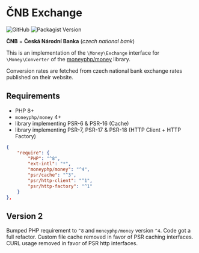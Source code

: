 # ČNB Exchange

![GitHub](https://img.shields.io/github/license/zrnik/CNB-Exchange)
![Packagist Version](https://img.shields.io/packagist/v/zrnik/cnb-exchange)

**ČNB** = **Česká Národní Banka** (*czech national bank*)

This is an implementation of the `\Money\Exchange`
interface for `\Money\Converter` of the
[moneyphp/money](https://github.com/moneyphp/money) library.

Conversion rates are fetched from czech national bank
exchange rates published on their website.

## Requirements

- PHP 8+
- `moneyphp/money` 4+
- library implementing PSR-6 & PSR-16 (Cache)
- library implementing PSR-7, PSR-17 & PSR-18 (HTTP Client + HTTP Factory)

```json
{
    "require": {
        "PHP": "^8",
        "ext-intl": "*",
        "moneyphp/money": "^4",
        "psr/cache": "^3",
        "psr/http-client": "^1",
        "psr/http-factory": "^1"
    }
},
```

Version 2
---

Bumped PHP requirement to `^8` and `moneyphp/money` version `^4`.
Code got a full refactor. Custom file cache removed in favor of PSR caching interfaces.
CURL usage removed in favor of PSR http interfaces.
